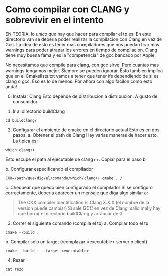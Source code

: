 # Como compilar con CLANG y sobrevivir en el intento
EN TEORIA, lo *unico* que hay que hacer para compilar el tp es:
En este directorio van se deberia poder realizar la compilacion con Clang en vez de Gcc.
La idea de esto es tener mas compiladores que nos puedan tirar mas warnings para poder atrapar los errores en tiempo de compilacion.
Clang tiene muy buena fama y es la "competencia" de gcc bancado por Apple.

No necesitamos que compile para clang, con gcc sirve. Pero cuantas mas warnings tengamos mejor. Siempre se pueden ignorar.
Esto tambien implica que en el Cmakelists.txt vamos a tener que tener ifs dependiendo de si es clang o gcc. Eso es lo de menos.
Por ahora con algo facilon como esto anda!

0. Instalar Clang
Esto depende de distribucion a distribucion. 
A gusto de consumidor.

1. Ir al directorio buildClang
```console
cd buildClang/
```
2. Configurar el ambiente de cmake en el directorio actual
Esto es en dos pasos.
a. Obtener el path de Clang
Hay varias maneras de hacer esto. La tipica es:
```console
which clang++
```
Esto escupe el path al ejecutable de clang++. Copiar para el paso b

b. Configurar especificando el compilador
```console
CXX=/path/que/dio/el/comando/which/clang++ cmake ../
```
c. Chequear que quedo bien configurado el compilador
Si se configuro correctamente, deberia aparecer un mensaje que diga algo similar a:
> The CXX compiler identification is Clang X.X.X
(el nombre de la version puede cambiar)
Si sale GCC en vez de Clang, salio mal y hay que borrar el directorio buildClang y arrancar de 0

3. Correr el siguiente comando (compila el tp)
a. Compilar todo el tp
```console
cmake --build .
```
b. Compilar solo un target (reemplazar \<executable\> server o client)
```console
cmake --build . --target <executable>
```

4. Rezar
```
cat rezo
```
